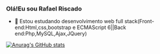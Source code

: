 ### Olá!Eu sou Rafael Riscado

- 🔭 Estou estudando desenvolvimento web full stack(Front-end:Html,css,bootstrap e  ECMAScript 6||Back end:Php,MySQL,Ajax,JQuery)

[![Anurag's GitHub stats](https://github-readme-stats.vercel.app/api?username=Rafael-Riscado)](https://github.com/Rafael-Riscado/github-readme-stats)
